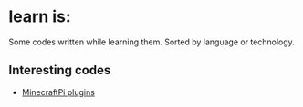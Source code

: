 # learn is:

Some codes written while learning them.
Sorted by language or technology.

## Interesting codes

+ [MinecraftPi plugins](./Python)

